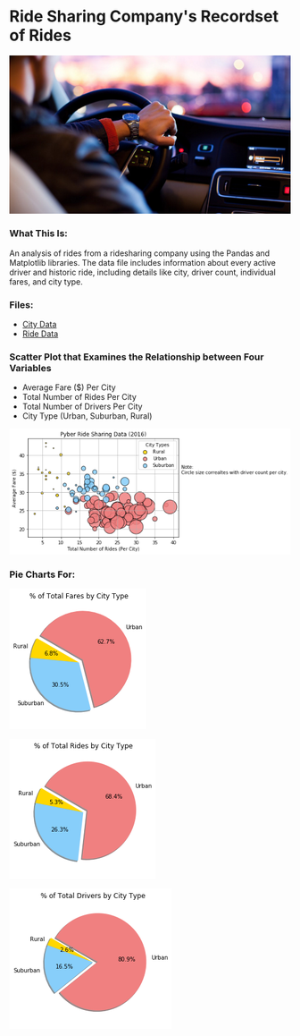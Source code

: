 # Ride Sharing Company's Recordset of Rides

![Ride](images/Ride.png)

### What This Is:

An analysis of rides from a ridesharing company using the Pandas and Matplotlib libraries. The data file includes information about every active driver and historic ride, including details like city, driver count, individual fares, and city type.

### Files:
* [City Data](citi_data.csv)
* [Ride Data](ride_data.csv)

### Scatter Plot that Examines the Relationship between Four Variables

* Average Fare ($) Per City
* Total Number of Rides Per City
* Total Number of Drivers Per City
* City Type (Urban, Suburban, Rural)

![Scatter](images/RideSharing.png)

### Pie Charts For:

![Fares](images/totalfares.png)

![Rides](images/totalrides.png)

![Drivers](images/totaldrivers.png)

